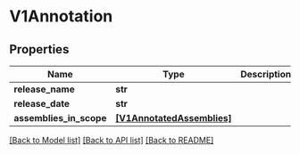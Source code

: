 # V1Annotation


## Properties
Name | Type | Description | Notes
------------ | ------------- | ------------- | -------------
**release_name** | **str** |  | [optional] 
**release_date** | **str** |  | [optional] 
**assemblies_in_scope** | [**[V1AnnotatedAssemblies]**](V1AnnotatedAssemblies.md) |  | [optional] 

[[Back to Model list]](../README.md#documentation-for-models) [[Back to API list]](../README.md#documentation-for-api-endpoints) [[Back to README]](../README.md)


